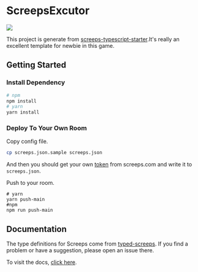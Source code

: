 # ScreepsExcutor

![](https://img.shields.io/badge/language-typescript-blue.svg)

This project is generate from [screeps-typescript-starter](https://github.com/screepers/screeps-typescript-starter).It's really an excellent template for newbie in this game.

## Getting Started

### Install Dependency

```bash
# npm
npm install
# yarn
yarn install
```

### Deploy To Your Own Room

Copy config file.

```bash
cp screeps.json.sample screeps.json
```

And then you should get your own [token](https://screeps.com/a/#!/account/auth-tokens) from screeps.com and write it to `screeps.json`.

Push to your room.

```
# yarn
yarn push-main
#npm
npm run push-main
```

## Documentation

The type definitions for Screeps come from [typed-screeps](https://github.com/screepers/typed-screeps). If you find a problem or have a suggestion, please open an issue there.

To visit the docs, [click here](https://screepers.gitbook.io/screeps-typescript-starter/).
